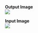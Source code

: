 <p align="left">
  <strong>Output Image</strong>
  <br/>
  <img src="https://github.com/emmanuelvelmo/Bicubic-interpolation-script/assets/51292782/22a68814-e946-471f-b4c9-ad5280b000ca"/>
</p>

<p align="left">
  <strong>Input Image</strong>
  <br/>
  <img src="https://github.com/emmanuelvelmo/Linear-interpolation-script/assets/51292782/711d0aa7-53ec-496c-95cb-37c22a13412f"/>
</p>
